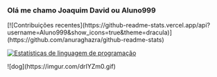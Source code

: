 ### Olá me chamo Joaquim David ou Aluno999

<div>
[![Contribuições recentes](https://github-readme-stats.vercel.app/api?username=Aluno999&show_icons=true&theme=dracula)](https://github.com/anuraghazra/github-readme-stats)

[![Estatísticas de linguagem de programação](https://github-readme-stats.vercel.app/api/top-langs/?username=Aluno999&layout=compact&theme=dracula)](https://github.com/anuraghazra/github-readme-stats)
</div>
![dog](https://imgur.com/drIYZm0.gif)
